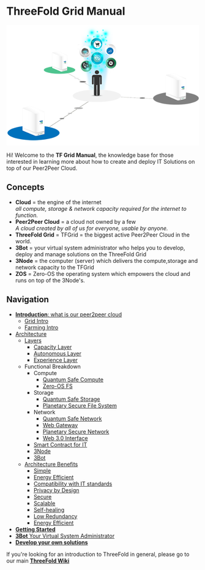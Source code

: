 # ThreeFold Grid Manual

![](img/storage_compute.png)

Hi! Welcome to the __TF Grid Manual__, the knowledge base for those interested in learning more about how to create and deploy IT Solutions on top of our Peer2Peer Cloud.

## Concepts

- **Cloud** = the engine of the internet <BR>*all compute, storage & network capacity required for the internet to function.*
- **Peer2Peer Cloud** = a cloud not owned by a few <BR>*A cloud created by all of us for everyone, usable by anyone.*
- **ThreeFold Grid** = TFGrid = the biggest active Peer2Peer Cloud in the world.
- **3Bot** = your virtual system administrator who helps you to develop, deploy and manage solutions on the ThreeFold Grid
- **3Node** = the computer (server) which delivers the compute,storage and network capacity to the TFGrid
- **ZOS** = Zero-OS the operating system which empowers the cloud and runs on top of the 3Node's.

## Navigation

- [__Introduction__: what is our peer2peer cloud](peer2peer_cloud_intro)
  - [Grid Intro](grid_intro)
  - [Farming Intro](farming_intro)
- [Architecture](archi_overview)
  - [Layers](architecture_layers)
    - [Capacity Layer](architecture_layers_capacity)
    - [Autonomous Layer](architecture_layers_autonomous)
    - [Experience Layer](architecture_layers_experience)
  - Functional Breakdown
    - Compute
      - [Quantum Safe Compute](archi_qscompute)
      - [Zero-OS FS](architecture_flist)
    - Storage
      - [Quantum Safe Storage](archi_qsstorage)
      - [Planetary Secure File System](archi_psfs)
    - Network
      - [Quantum Safe Network](archi_qsnetwork)
      - [Web Gateway](architecture_webgateway)
      - [Planetary Secure Network](archi_psnw)
      - [Web 3.0 Interface](archi_interface)
    - [Smart Contract for IT](archi_interaction_smartcontract4it)  
    - [3Node](threefold:3node)
    - [3Bot](threefold:3bot)
  - [Architecture Benefits](archi_usp)
    - [Simple](archi_usp_simple)
    - [Energy Efficient](archi_usp_energy_efficient)
    - [Compatibility with IT standards](archi_usp_compatible_fs)
    - [Privacy by Design](archi_usp_private)
    - [Secure](archi_usp_secure)
    - [Scalable](archi_usp_scalable)
    - [Self-healing](archi_usp_selfhealing)
    - [Low Redundancy](archi_usp_redundant)
    - [Energy Efficient](archi_usp_energy_efficient)
- [__Getting Started__](getting_started_all)
- [__3Bot__ Your Virtual System Administrator](3bot)
- [__Develop your own solutions__](develop)


If you're looking for an introduction to ThreeFold in general, please go to our main [__ThreeFold Wiki__](https://wiki.threefold.io) 

